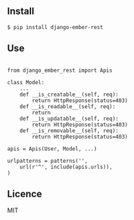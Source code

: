 Install
---

    $ pip install django-ember-rest

Use
---

```

from django_ember_rest import Apis

class Model:
    ...
    def __is_creatable__(self, req):
        return HttpResponse(status=403)
    def __is_readable__(self, req):
        return
    def __is_updatable__(self, req):
        return HttpResponse(status=403)
    def __is_removable__(self, req):
        return HttpResponse(status=403)

apis = Apis(User, Model, ...)

urlpatterns = patterns('',
    url(r'^', include(apis.urls)),
)

```

Licence
---

MIT